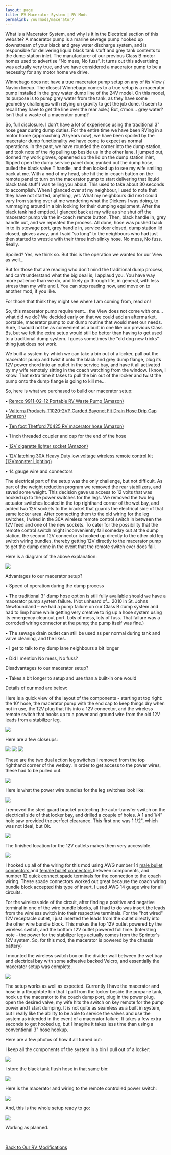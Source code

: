 ```yaml
---
layout: page
title: RV Macerator System | RV Mods
permalink: /ourmods/macerator/
---
```


What is a Macerator System, and why is it in the Electrical section of this website?  A macerator pump is a marine sewage pump hooked up downstream of your black and grey water discharge system, and is responsible for delivering liquid black tank stuff and grey tank contents to the dump station inlet.  The manufacturer of our previous Class B motor homes used to advertise “No mess, No fuss”.  It turns out this advertising was actually very true, and we have considered a macerator pump to be a necessity for any motor home we drive.

Winnebago does not have a true macerator pump setup on any of its View / Navion lineup.  The closest Winnebago comes to a true setup is a macerator pump installed in the grey water dump line of the 24V model.  On this model, its purpose is to pump grey water from the tank, as they have some geometry challenges with relying on gravity to get the job done.  (I seem to recall they have to get the line over the rear axle.)  But, c’mon... grey water?  Isn’t that a waste of a macerator pump?

So, full disclosure.  I don’t have a lot of experience using the traditional 3" hose gear during dump duties.  For the entire time we have been RVing in a motor home (approaching 20 years now), we have been spoiled by the macerator dump functionality we have come to expect as normal operations.  In the past, we have rounded the corner into the dump station, and took note of the rig pulling up beside us in the other lane.  I jumped out, donned my work gloves, openened up the lid on the dump station inlet, flipped open the dump service panel door, yanked out the dump hose, pulled the black valve T handle, and then looked up to see my wife smiling back at me.  With a nod of my head, she hit the in-coach button on the remote panel to turn on the macerator pump to start delivering that liquid black tank stuff I was telling you about.  This used to take  about 30 seconds to accomplish.  When I glanced over at my neighbour, I used to note that they have not started, anything, yet.  What my neighbours did next could vary from staring over at me wondering what the Dickens I was doing, to rummaging around in a bin looking for their dumping equipment.  After the black tank had emptied, I glanced back at my wife as she shut off the macerator pump via the in-coach remote button.  Then, black handle in, grey handle out, and we repeated the process.  All done, hose was pushed back in to its stowage port, grey handle in, service door closed, dump station lid closed, gloves away, and I said “so long” to the neighbours who had just then started to wrestle with their three inch slinky hose.  No mess, No fuss.  Really.

Spoiled?  Yes, we think so.  But this is the operation we wanted for our View as well...

But for those that are reading who don’t mind the traditional dump process, and can’t understand what the big deal is, I applaud you.  You have way more patience than we do, and likely go through life, in general, with less stress than my wife and I.  You can stop reading now, and move on to another mod, if you like.

For those that think they might see where I am coming from, read on!

So, this macerator pump requirement... the View does not come with one... what did we do?  We decided early on that we could add an aftermarket, portable, macerator pump to our dump routine that would meet our needs.  Sure, it would not be as convenient as a built in one like our previous Class Bs, but we felt the extra setup would still be better than having to get used to a traditional dump system.  I guess sometimes the “old dog new tricks” thing just does not work.  

We built a system by which we can take a bin out of a locker, pull out the macerator pump and twist it onto the black and grey dump flange, plug its 12V power chord into an outlet in the service bay, and have it all activated by my wife remotely sitting in the coach watching from the window.  I know, I know.  That extra time it takes to pull the bin out of the locker and twist the pump onto the dump flange is going to kill me...

So, here is what we purchased to build our macerator setup:

•	<a href = "https://www.amazon.ca/Remco-99110212-Water-Pump/dp/B00T36PIKO/ref=sr_1_1?dchild=1&keywords=remco+macerator+pump&qid=1611439499&sr=8-1 " target="_blank">Remco 9911-02-12 Portable RV Waste Pump (Amazon) </a>

• <a href = "https://www.amazon.ca/Valterra-Products-T1020-2VP-Carded-Bayonet/dp/B0006MRSC0/ref=sr_1_1?dchild=1&keywords=Valterra+Products+T1020-2VP+Carded+Bayonet+Fit+Drain+Hose+Drip+Cap&qid=1611508501&sr=8-1 " target="_blank">Valterra Products T1020-2VP Carded Bayonet Fit Drain Hose Drip Cap (Amazon) </a>

• <a href = "https://www.amazon.ca/dp/B002UC2PZY/ref=pe_3034960_236394800_TE_dp_1 " target="_blank">Ten foot Thetford 70425 RV macerator hose (Amazon) </a>

•	1 inch threaded coupler and cap for the end of the hose

• <a href = "https://www.amazon.ca/dp/B07T3T9SC4/ref=pe_3034960_233709270_TE_item " target="_blank">12V cigarette lighter socket (Amazon) </a>

•	<a href = "https://www.12vmonster.com/products/dc-12v-latching-10a-heavy-duty-boat-car-low-voltage-wireless-remote-control-kit " target="_blank">12V latching 30A Heavy Duty low voltage wireless remote control kit (12Vmonster Lighting) </a>

•	14 gauge wire and connectors

The electrical part of the setup was the only challenge, but not difficult.  As part of the weight reduction program we removed the rear stabilizers, and saved some weight.  This decision gave us access to 12 volts that was hooked up to the power switches for the legs.  We removed the two leg actuator switches located in the top righthand corner of the wet  bay, and added two 12V sockets to the bracket that guards the electrical side of that same locker area.  After connecting them to the old wiring for the leg switches, I wired in the 30A wireless remote control switch in between the 12V feed and one of the new sockets.  To cater for the possibility that the remote control switch might inconveniently fail someday out at the dump station, the second 12V connector is hooked up directly to the other old leg switch wiring bundles, thereby getting 12V directly to the macerator pump to get the dump done in the event that the remote switch ever does fail.  

Here is a diagram of the above explanation:

<img src="/assets/webmaceratordiagram.jpg"/>

Advantages to our macerator setup?

•	Speed of operation during the dump process

•	The traditional 3” dump hose option is still fully available should we have a macerator pump system failure.  (Not unheard of... 2010 in St. Johns Newfoundland – we had a pump failure on our Class B dump system and had to limp home while getting very creative to rig up a hose system using its emergency cleanout port.  Lots of mess, lots of fuss.  That failure was a corroded wiring connector at the pump; the pump itself was fine.)

•	The sewage drain outlet can still be used as per normal during tank and valve cleaning, and the likes.

•	I get to talk to my dump lane neighbours a bit longer

•	Did I mention No mess, No fuss?

Disadvantages to our macerator setup?

•	Takes a bit longer to setup and use than a built-in one would


Details of our mod are below:

Here is a quick view of the layout of the components - starting at top right: the 10' hose, the macerator pump with the end cap to keep things dry when not in use, the 12V plug that fits into a 12V connector, and the wireless remote switch that hooks up to a power and ground wire from the old 12V leads from a stabilizer leg.

<img src="/assets/1-maincomponents.jpg"/>

Here are a few closeups:

<img src="/assets/2-12Vsupply.jpg"/>

<img src="/assets/3-12Vwirelessswitch.jpg"/>

<img src="/assets/4-wirelessswitchandinlet.jpg"/>

These are the two dual action leg switches I removed from the top righthand corner of the wetbay.  In order to get access to the power wires, these had to be pulled out.

<img src="/assets/5-legswitchesremoved.jpg"/>

Here is what the power wire bundles for the leg switches look like:

<img src="/assets/6-oldlegswitchwirebundles.jpg"/>

I removed the steel guard bracket protecting the auto-transfer switch on the electrical side of that locker bay, and drilled a couple of holes.  A 1 and 1/4" hole saw provided the perfect clearance.  This first one was 1 1/2", which was not ideal, but Ok.

<img src="/assets/7-holesintheelectricalgaurd.jpg"/>

The finished location for the 12V outlets makes them very accessible.

<img src="/assets/8-inletsontheelectricalguardbracket.jpg"/>

I hooked up all of the wiring for this mod using AWG number 14 <a href = "https://www.canadiantire.ca/en/pdp/certified-16-14-awg-automotive-male-bullet-connector-157-in-6-pk-0206946p.html#srp " target="_blank">male bullet connectors </a> and <a href = "https://www.canadiantire.ca/en/pdp/certified-16-14-awg-fully-insulated-female-bullet-157-in-6-pk-0206949p.html#srp " target="_blank">female bullet connectors </a> between components, and number 12 <a href = "https://www.canadiantire.ca/en/pdp/certified-12-10-awg-automotive-male-quick-disconnect-250-in-5-pk-0206925p.html#srp " target="_blank">quick connect spade terminals </a> for the connection to the coach wiring.  These spade connectors worked out great because the coach wiring bundle block accepted this type of insert.  I used AWG 14 guage wire for all circuits.

For the wireless side of the circuit, after finding a positive and negative terminal in one of the wire bundle blocks, all I had to do was insert the leads from the wireless switch into their respective terminals.  For the "hot wired" 12V receptacle outlet, I just inserted the leads from the outlet directly into the other wire bundle block.  This makes the top 12V outlet powered by the wireless switch, and the bottom 12V outlet powered full time.  (Intersting note - the power for the stabilizer legs actually comes from the Sprinter's 12V system.  So, for this mod, the macerator is powered by the chassis battery)

I mounted the wireless switch box on the divider wall between the wet bay and electrical bay with some adhesive backed Velcro, and essentially the macerator setup was complete.

<img src="/assets/Macerator-Remote-web.jpg"/>

The setup works as well as expected.  Currently I have the macerator and hose in a Roughtote bin that I pull from the locker beside the propane tank, hook up the macerator to the coach dump port, plug in the power plug, open the desired valve, my wife hits the switch on key remote for the pump power and I start dumping.  It is not quite as seamless as a built in system, but I really like the ability to be able to service the valves and use the system as intended in the event of a macerator failure.  It takes a few extra seconds to get hooked up, but I imagine it takes less time than using a conventional 3" hose hookup.  

Here are a few photos of how it all turned out:


I keep all the components of the system in a bin I pull out of a locker:

<img src="/assets/1maceratorweb.jpg"/>


I store the black tank flush hose in that same bin:

<img src="/assets/2maceratorweb.jpg"/>


Here is the macerator and wiring to the remote controlled power switch:

<img src="/assets/3maceratorweb.jpg"/>


And, this is the whole setup ready to go:

<img src="/assets/4maceratorweb.jpg"/>

Working as planned.

<br>

[Back to Our RV Modifications](/ourmods/)



